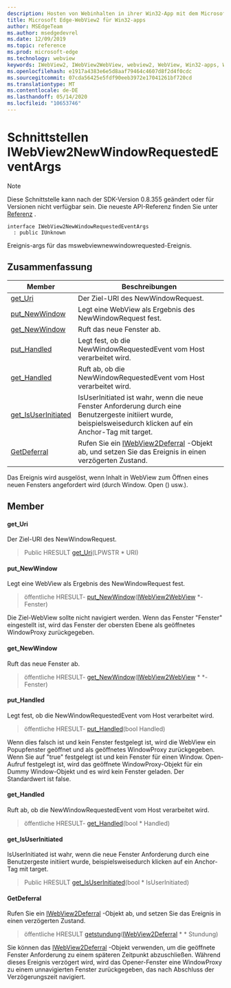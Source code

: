 ```yaml
---
description: Hosten von Webinhalten in ihrer Win32-App mit dem Microsoft Edge WebView2-Steuerelement
title: Microsoft Edge-WebView2 für Win32-apps
author: MSEdgeTeam
ms.author: msedgedevrel
ms.date: 12/09/2019
ms.topic: reference
ms.prod: microsoft-edge
ms.technology: webview
keywords: IWebView2, IWebView2WebView, webview2, WebView, Win32-apps, Win32, Edge
ms.openlocfilehash: e1917a4383e6e5d8aaf79464c4607d8f2d4f0cdc
ms.sourcegitcommit: 07cda56425e5fdf90eeb3972e17041261bf720cd
ms.translationtype: MT
ms.contentlocale: de-DE
ms.lasthandoff: 05/14/2020
ms.locfileid: "10653746"
---
```

# Schnittstellen IWebView2NewWindowRequestedEventArgs 

> [!NOTE]
> Diese Schnittstelle kann nach der SDK-Version 0.8.355 geändert oder für Versionen nicht verfügbar sein. Die neueste API-Referenz finden Sie unter [Referenz](../../../webview2-api-reference.md) .

```
interface IWebView2NewWindowRequestedEventArgs
  : public IUnknown
```

Ereignis-args für das mswebviewnewwindowrequested-Ereignis.

## Zusammenfassung

 Member                        | Beschreibungen
--------------------------------|---------------------------------------------
[get_Uri](#get_uri) | Der Ziel-URI des NewWindowRequest.
[put_NewWindow](#put_newwindow) | Legt eine WebView als Ergebnis des NewWindowRequest fest.
[get_NewWindow](#get_newwindow) | Ruft das neue Fenster ab.
[put_Handled](#put_handled) | Legt fest, ob die NewWindowRequestedEvent vom Host verarbeitet wird.
[get_Handled](#get_handled) | Ruft ab, ob die NewWindowRequestedEvent vom Host verarbeitet wird.
[get_IsUserInitiated](#get_isuserinitiated) | IsUserInitiated ist wahr, wenn die neue Fenster Anforderung durch eine Benutzergeste initiiert wurde, beispielsweisedurch klicken auf ein Anchor-Tag mit target.
[GetDeferral](#getdeferral) | Rufen Sie ein [IWebView2Deferral](IWebView2Deferral.md) -Objekt ab, und setzen Sie das Ereignis in einen verzögerten Zustand.

Das Ereignis wird ausgelöst, wenn Inhalt in WebView zum Öffnen eines neuen Fensters angefordert wird (durch Window. Open () usw.).

## Member

#### get_Uri 

Der Ziel-URI des NewWindowRequest.

> Public HRESULT [get_Uri](#get_uri)(LPWSTR * URI)

#### put_NewWindow 

Legt eine WebView als Ergebnis des NewWindowRequest fest.

> öffentliche HRESULT- [put_NewWindow](#put_newwindow)([IWebView2WebView](IWebView2WebView.md) *-Fenster)

Die Ziel-WebView sollte nicht navigiert werden. Wenn das Fenster "Fenster" eingestellt ist, wird das Fenster der obersten Ebene als geöffnetes WindowProxy zurückgegeben.

#### get_NewWindow 

Ruft das neue Fenster ab.

> öffentliche HRESULT- [get_NewWindow](#get_newwindow)([IWebView2WebView](IWebView2WebView.md) * *-Fenster)

#### put_Handled 

Legt fest, ob die NewWindowRequestedEvent vom Host verarbeitet wird.

> öffentliche HRESULT- [put_Handled](#put_handled)(bool Handled)

Wenn dies falsch ist und kein Fenster festgelegt ist, wird die WebView ein Popupfenster geöffnet und als geöffnetes WindowProxy zurückgegeben. Wenn Sie auf "true" festgelegt ist und kein Fenster für einen Window. Open-Aufruf festgelegt ist, wird das geöffnete WindowProxy-Objekt für ein Dummy Window-Objekt und es wird kein Fenster geladen. Der Standardwert ist false.

#### get_Handled 

Ruft ab, ob die NewWindowRequestedEvent vom Host verarbeitet wird.

> öffentliche HRESULT- [get_Handled](#get_handled)(bool * Handled)

#### get_IsUserInitiated 

IsUserInitiated ist wahr, wenn die neue Fenster Anforderung durch eine Benutzergeste initiiert wurde, beispielsweisedurch klicken auf ein Anchor-Tag mit target.

> Public HRESULT [get_IsUserInitiated](#get_isuserinitiated)(bool * IsUserInitiated)

#### GetDeferral 

Rufen Sie ein [IWebView2Deferral](IWebView2Deferral.md) -Objekt ab, und setzen Sie das Ereignis in einen verzögerten Zustand.

> öffentliche HRESULT [getstundung](#getdeferral)([IWebView2Deferral](IWebView2Deferral.md) * * Stundung)

Sie können das [IWebView2Deferral](IWebView2Deferral.md) -Objekt verwenden, um die geöffnete Fenster Anforderung zu einem späteren Zeitpunkt abzuschließen. Während dieses Ereignis verzögert wird, wird das Opener-Fenster eine WindowProxy zu einem unnavigierten Fenster zurückgegeben, das nach Abschluss der Verzögerungszeit navigiert.

